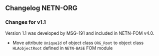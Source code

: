## Changelog NETN-ORG

### Changes for v1.1
Version 1.1 was developed by MSG-191 and included in NETN-FOM v4.0.

* Move attribute `UniqueId` of object class `ORG_Root` to object class `HLAobjectRoot` defined in `NETN-BASE` FOM module

